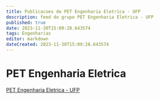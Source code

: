 ```yaml
---
title: Publicacoes de PET Engenharia Eletrica - UFP 
description: feed do grupo PET Engenharia Eletrica - UFP
published: true
date: 2023-11-30T15:09:28.643574
tags: Engenharias
editor: markdown
dateCreated: 2023-11-30T15:09:28.643574
---
```


# PET Engenharia Eletrica
[PET Engenharia Eletrica - UFP](/grupo/114PETEngenhariaEletricaUFP.md)